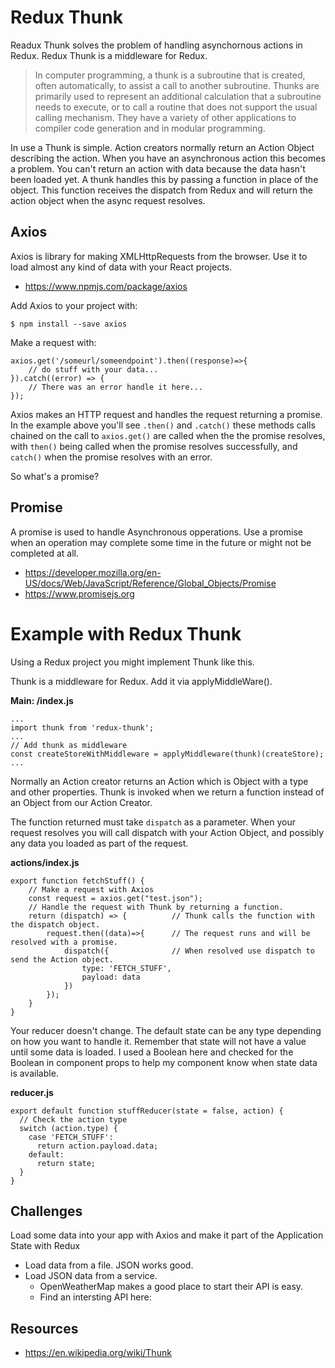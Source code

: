# Redux Thunk

Readux Thunk solves the problem of handling asynchornous actions in Redux. Redux Thunk is
a middleware for Redux. 

> In computer programming, a thunk is a subroutine that is created, often automatically, to assist a call to another subroutine. Thunks are primarily used to represent an additional calculation that a subroutine needs to execute, or to call a routine that does not support the usual calling mechanism. They have a variety of other applications to compiler code generation and in modular programming.

In use a Thunk is simple. Action creators normally return an Action Object describing 
the action. When you have an asynchronous action this becomes a problem. You can't return an action
with data because the data hasn't been loaded yet. A thunk handles this by passing a function in place
of the object. This function receives the dispatch from Redux and will return the action object when 
the async request resolves.

## Axios 

Axios is library for making XMLHttpRequests from the browser. Use it to load almost any kind of data 
with your React projects. 

- https://www.npmjs.com/package/axios

Add Axios to your project with: 

`$ npm install --save axios`

Make a request with: 

```
axios.get('/someurl/someendpoint').then((response)=>{
    // do stuff with your data...
}).catch((error) => {
    // There was an error handle it here...
});
```

Axios makes an HTTP request and handles the request returning a promise. In the example above you'll 
see `.then()` and `.catch()` these methods calls chained on the call to `axios.get()` are called 
when the the promise resolves, with `then()` being called when the promise resolves successfully, 
and `catch()` when the promise resolves with an error. 

So what's a promise? 

## Promise 

A promise is used to handle Asynchronous opperations. Use a promise when an operation may complete 
some time in the future or might not be completed at all. 

- https://developer.mozilla.org/en-US/docs/Web/JavaScript/Reference/Global_Objects/Promise
- https://www.promisejs.org 

# Example with Redux Thunk

Using a Redux project you might implement Thunk like this.  

Thunk is a middleware for Redux. Add it via applyMiddleWare().

**Main: /index.js**

```
...
import thunk from 'redux-thunk';
...
// Add thunk as middleware 
const createStoreWithMiddleware = applyMiddleware(thunk)(createStore);
...
```

Normally an Action creator returns an Action which is Object with a type and other properties. 
Thunk is invoked when we return a function instead of an Object from our Action Creator. 

The function returned must take `dispatch` as a parameter. When your request resolves you will call 
dispatch with your Action Object, and possibly any data you loaded as part of the request. 

**actions/index.js**

```
export function fetchStuff() {
    // Make a request with Axios
    const request = axios.get("test.json");
    // Handle the request with Thunk by returning a function. 
    return (dispatch) => {          // Thunk calls the function with the dispatch object.
        request.then((data)=>{      // The request runs and will be resolved with a promise. 
            dispatch({              // When resolved use dispatch to send the Action object.
                type: 'FETCH_STUFF',
                payload: data
            })
        });
    }
}
```

Your reducer doesn't change. The default state can be any type depending on how you want to handle
it. Remember that state will not have a value until some data is loaded. I used a Boolean here 
and checked for the Boolean in component props to help my component know when state data is 
available. 

**reducer.js**

```
export default function stuffReducer(state = false, action) {
  // Check the action type
  switch (action.type) {
    case 'FETCH_STUFF':
      return action.payload.data;
    default:
      return state;
  }
}
```

## Challenges 

Load some data into your app with Axios and make it part of the Application State with Redux

- Load data from a file. JSON works good. 
- Load JSON data from a service. 
    - OpenWeatherMap makes a good place to start their API is easy. 
    - Find an intersting API here: 

## Resources 

- https://en.wikipedia.org/wiki/Thunk
